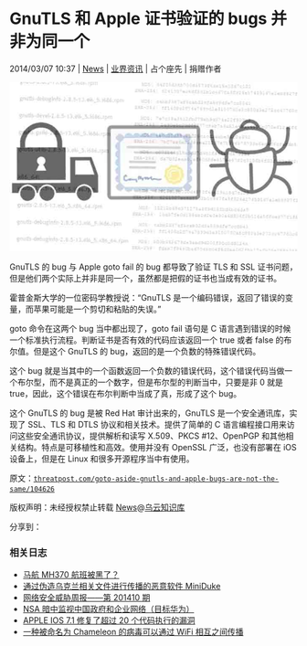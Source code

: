 # GnuTLS 和 Apple 证书验证的 bugs 并非为同一个

2014/03/07 10:37 | [News](http://drops.wooyun.org/author/news "由 News 发布") | [业界资讯](http://drops.wooyun.org/category/news "查看 业界资讯 中的全部文章") | 占个座先 | 捐赠作者

![enter image description here](img/img1_u79_png.jpg)

GnuTLS 的 bug 与 Apple goto fail 的 bug 都导致了验证 TLS 和 SSL 证书问题，但是他们两个实际上并非是同一个，虽然都是把假的证书也当成有效的证书。

霍普金斯大学的一位密码学教授说：“GnuTLS 是一个编码错误，返回了错误的变量，而苹果可能是一个剪切和粘贴的失误。”

goto 命令在这两个 bug 当中都出现了，goto fail 语句是 C 语言遇到错误的时候一个标准执行流程。判断证书是否有效的代码应该返回一个 true 或者 false 的布尔值。但是这个 GnuTLS 的 bug，返回的是一个负数的特殊错误代码。

这个 bug 就是当其中的一个函数返回一个负数的错误代码，这个错误代码当做一个布尔型，而不是真正的一个数字，但是布尔型的判断当中，只要是非 0 就是 true，因此，这个错误在布尔判断中当成了真，形成了这个 bug。

这个 GnuTLS 的 bug 是被 Red Hat 审计出来的，GnuTLS 是一个安全通讯库，实现了 SSL、TLS 和 DTLS 协议和相关技术。提供了简单的 C 语言编程接口用来访问这些安全通讯协议，提供解析和读写 X.509、PKCS #12、OpenPGP 和其他相关结构。特点是可移植性和高效。使用并没有 OpenSSL 广泛，也没有部署在 iOS 设备上，但是在 Linux 和很多开源程序当中有使用。

原文：[`threatpost.com/goto-aside-gnutls-and-apple-bugs-are-not-the-same/104626`](http://threatpost.com/goto-aside-gnutls-and-apple-bugs-are-not-the-same/104626)

版权声明：未经授权禁止转载 [News](http://drops.wooyun.org/author/news "由 News 发布")@[乌云知识库](http://drops.wooyun.org)

分享到：

### 相关日志

*   [马航 MH370 航班被黑了？](http://drops.wooyun.org/news/1202)
*   [通过伪造乌克兰相关文件进行传播的恶意软件 MiniDuke](http://drops.wooyun.org/news/1373)
*   [网络安全威胁周报——第 201410 期](http://drops.wooyun.org/news/1034)
*   [NSA 暗中监视中国政府和企业网络（目标华为）](http://drops.wooyun.org/news/1289)
*   [APPLE IOS 7.1 修复了超过 20 个代码执行的漏洞](http://drops.wooyun.org/news/1057)
*   [一种被命名为 Chameleon 的病毒可以通过 WiFi 相互之间传播](http://drops.wooyun.org/news/976)